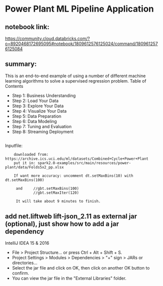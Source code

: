# Power Plant ML Pipeline Application
## notebook link:

https://community.cloud.databricks.com/?o=8920468172695095#notebook/1809612576125024/command/1809612576125084

## summary:
This is an end-to-end example of using a number of different machine learning algorithms to solve a supervised regression problem.
Table of Contents
- Step 1: Business Understanding
- Step 2: Load Your Data
- Step 3: Explore Your Data
- Step 4: Visualize Your Data
- Step 5: Data Preparation
- Step 6: Data Modeling
- Step 7: Tuning and Evaluation
- Step 8: Streaming Deployment

## 
Inputfile: 
        
        downloaded from: https://archive.ics.uci.edu/ml/datasets/Combined+Cycle+Power+Plant
        put it in: spark2.0-examples/src/main/resources/power-plant/data/Folds5x2_pp.xlsx
                
        If want more accuracy: uncomment dt.setMaxBins(10) with dt.setMaxBins(100)
         
         and     //gbt.setMaxBins(100)
                 //gbt.setMaxIter(120)
                 
         It will take about 9 minutes to finish. 
            
        
## add net.liftweb	lift-json_2.11 as external jar  (optional), just show how to add a jar dependency
        
IntelliJ IDEA 15 & 2016
- File > Project Structure... or press Ctrl + Alt + Shift + S.
- Project Settings > Modules > Dependencies > "+" sign > JARs or directories...
- Select the jar file and click on OK, then click on another OK button to confirm.
- You can view the jar file in the "External Libraries" folder.        
